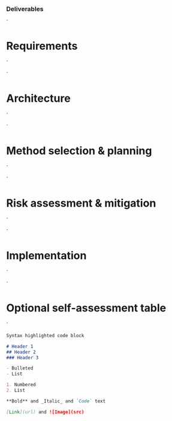 ### Deliverables
`
# Requirements
`

`
# Architecture
`

`
# Method selection & planning
`

`
# Risk assessment & mitigation
`

`
# Implementation
`

`
# Optional self-assessment table
`


```markdown
Syntax highlighted code block

# Header 1
## Header 2
### Header 3

- Bulleted
- List

1. Numbered
2. List

**Bold** and _Italic_ and `Code` text

[Link](url) and ![Image](src)
```


